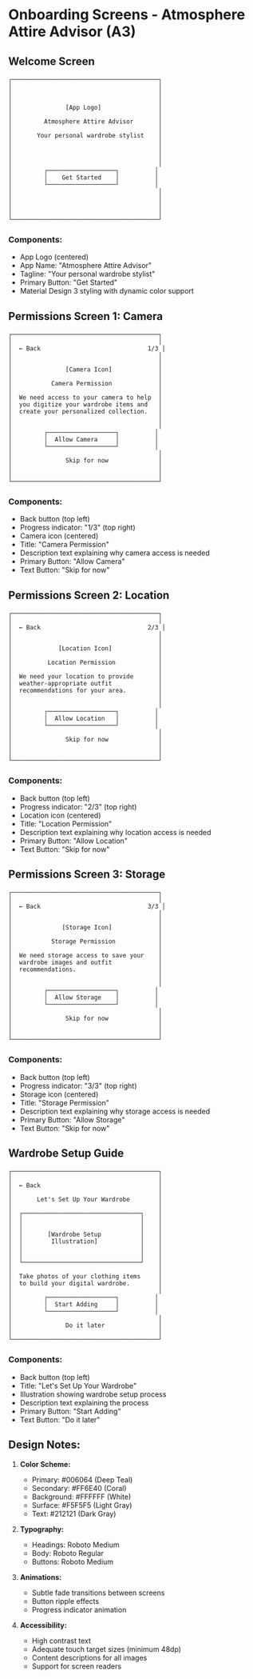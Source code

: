 # Onboarding Screens - Atmosphere Attire Advisor (A3)

## Welcome Screen

```
┌─────────────────────────────────────────┐
│                                         │
│                                         │
│                                         │
│               [App Logo]                │
│                                         │
│         Atmosphere Attire Advisor       │
│                                         │
│       Your personal wardrobe stylist    │
│                                         │
│                                         │
│                                         │
│                                         │
│         ┌───────────────────┐          │
│         │    Get Started    │          │
│         └───────────────────┘          │
│                                         │
│                                         │
│                                         │
│                                         │
└─────────────────────────────────────────┘
```

### Components:
- App Logo (centered)
- App Name: "Atmosphere Attire Advisor"
- Tagline: "Your personal wardrobe stylist"
- Primary Button: "Get Started"
- Material Design 3 styling with dynamic color support

## Permissions Screen 1: Camera

```
┌─────────────────────────────────────────┐
│                                         │
│  ← Back                              1/3 │
│                                         │
│                                         │
│               [Camera Icon]             │
│                                         │
│           Camera Permission             │
│                                         │
│  We need access to your camera to help  │
│  you digitize your wardrobe items and   │
│  create your personalized collection.   │
│                                         │
│                                         │
│         ┌───────────────────┐          │
│         │  Allow Camera     │          │
│         └───────────────────┘          │
│                                         │
│               Skip for now              │
│                                         │
│                                         │
└─────────────────────────────────────────┘
```

### Components:
- Back button (top left)
- Progress indicator: "1/3" (top right)
- Camera icon (centered)
- Title: "Camera Permission"
- Description text explaining why camera access is needed
- Primary Button: "Allow Camera"
- Text Button: "Skip for now"

## Permissions Screen 2: Location

```
┌─────────────────────────────────────────┐
│                                         │
│  ← Back                              2/3 │
│                                         │
│                                         │
│             [Location Icon]             │
│                                         │
│          Location Permission            │
│                                         │
│  We need your location to provide       │
│  weather-appropriate outfit             │
│  recommendations for your area.         │
│                                         │
│                                         │
│         ┌───────────────────┐          │
│         │  Allow Location   │          │
│         └───────────────────┘          │
│                                         │
│               Skip for now              │
│                                         │
│                                         │
└─────────────────────────────────────────┘
```

### Components:
- Back button (top left)
- Progress indicator: "2/3" (top right)
- Location icon (centered)
- Title: "Location Permission"
- Description text explaining why location access is needed
- Primary Button: "Allow Location"
- Text Button: "Skip for now"

## Permissions Screen 3: Storage

```
┌─────────────────────────────────────────┐
│                                         │
│  ← Back                              3/3 │
│                                         │
│                                         │
│              [Storage Icon]             │
│                                         │
│           Storage Permission            │
│                                         │
│  We need storage access to save your    │
│  wardrobe images and outfit             │
│  recommendations.                       │
│                                         │
│                                         │
│         ┌───────────────────┐          │
│         │  Allow Storage    │          │
│         └───────────────────┘          │
│                                         │
│               Skip for now              │
│                                         │
│                                         │
└─────────────────────────────────────────┘
```

### Components:
- Back button (top left)
- Progress indicator: "3/3" (top right)
- Storage icon (centered)
- Title: "Storage Permission"
- Description text explaining why storage access is needed
- Primary Button: "Allow Storage"
- Text Button: "Skip for now"

## Wardrobe Setup Guide

```
┌─────────────────────────────────────────┐
│                                         │
│  ← Back                                 │
│                                         │
│       Let's Set Up Your Wardrobe        │
│                                         │
│  ┌─────────────────────────────────┐    │
│  │                                 │    │
│  │                                 │    │
│  │       [Wardrobe Setup           │    │
│  │        Illustration]            │    │
│  │                                 │    │
│  │                                 │    │
│  └─────────────────────────────────┘    │
│                                         │
│  Take photos of your clothing items     │
│  to build your digital wardrobe.        │
│                                         │
│         ┌───────────────────┐          │
│         │  Start Adding     │          │
│         └───────────────────┘          │
│                                         │
│               Do it later               │
│                                         │
└─────────────────────────────────────────┘
```

### Components:
- Back button (top left)
- Title: "Let's Set Up Your Wardrobe"
- Illustration showing wardrobe setup process
- Description text explaining the process
- Primary Button: "Start Adding"
- Text Button: "Do it later"

## Design Notes:

1. **Color Scheme:**
   - Primary: #006064 (Deep Teal)
   - Secondary: #FF6E40 (Coral)
   - Background: #FFFFFF (White)
   - Surface: #F5F5F5 (Light Gray)
   - Text: #212121 (Dark Gray)

2. **Typography:**
   - Headings: Roboto Medium
   - Body: Roboto Regular
   - Buttons: Roboto Medium

3. **Animations:**
   - Subtle fade transitions between screens
   - Button ripple effects
   - Progress indicator animation

4. **Accessibility:**
   - High contrast text
   - Adequate touch target sizes (minimum 48dp)
   - Content descriptions for all images
   - Support for screen readers
